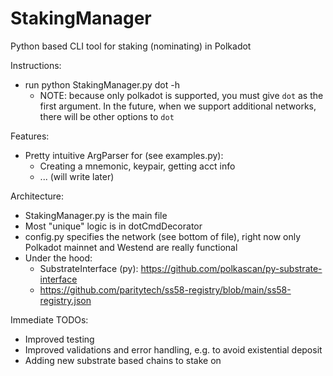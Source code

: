 # StakingManager
Python based CLI tool for staking (nominating) in Polkadot

Instructions:
* run python StakingManager.py dot -h
    - NOTE: because only polkadot is supported, you must give `dot` as the first argument.
    In the future, when we support additional networks, there will be other options to `dot`


Features:
* Pretty intuitive ArgParser for (see examples.py):
	- Creating a mnemonic, keypair, getting acct info
	- ... (will write later)

Architecture:
* StakingManager.py is the main file
* Most "unique" logic is in dotCmdDecorator
* config.py specifies the network (see bottom of file), right now only Polkadot mainnet and Westend are really functional
* Under the hood:
    - SubstrateInterface (py): https://github.com/polkascan/py-substrate-interface
    - https://github.com/paritytech/ss58-registry/blob/main/ss58-registry.json


Immediate TODOs:
* Improved testing
* Improved validations and error handling, e.g. to avoid existential deposit
* Adding new substrate based chains to stake on

